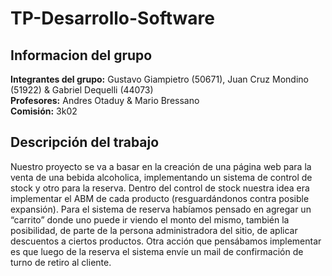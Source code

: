 # TP-Desarrollo-Software
<h2>Informacion del grupo</h2>
<div><strong>Integrantes del grupo:</strong> Gustavo Giampietro (50671), Juan Cruz Mondino (51922) & Gabriel Dequelli (44073)</div>
<div><strong>Profesores:</strong> Andres Otaduy & Mario Bressano</div>
<div><strong>Comisión:</strong> 3k02</div>
<h2 style="justify-text">Descripción del trabajo</h2>
<div>Nuestro proyecto se va a basar en la creación de una página web para la venta de una bebida alcoholica, implementando un sistema de control de stock y otro para la reserva. Dentro del control de stock nuestra idea era implementar el ABM de cada producto (resguardándonos contra posible expansión). Para el sistema de reserva habíamos pensado en agregar un “carrito” donde uno puede ir viendo el monto del mismo, también la posibilidad, de parte de la persona administradora del sitio, de aplicar descuentos a ciertos productos. Otra acción que pensábamos implementar es que luego de la reserva el sistema envíe un mail de confirmación de turno de retiro al cliente. </div>
